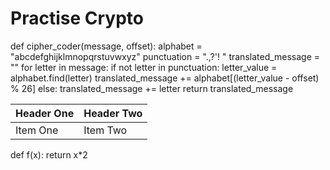 # Practise Crypto

def cipher_coder(message, offset):
    alphabet = "abcdefghijklmnopqrstuvwxyz"
    punctuation = ".,?'! "
    translated_message = ""
    for letter in message:
        if not letter in punctuation:
            letter_value = alphabet.find(letter)
            translated_message += alphabet[(letter_value - offset) % 26]
        else:
            translated_message += letter
    return translated_message

| Header One     | Header Two     |
| :------------- | :------------- |
| Item One       | Item Two       |

def f(x):
  return x*2
